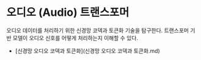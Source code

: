 # 오디오 (Audio) 트랜스포머



오디오 데이터를 처리하기 위한 신경망 코덱과 토큰화 기술을 탐구한다. 트랜스포머 기반 모델이 오디오 신호를 어떻게 처리하는지 이해할 수 있다.



- [신경망 오디오 코덱과 토큰화](신경망 오디오 코덱과 토큰화.md)
